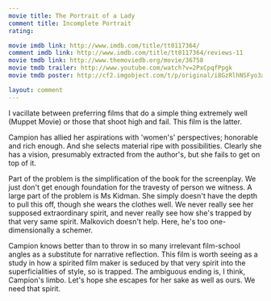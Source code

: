```yaml
---
movie title: The Portrait of a Lady
comment title: Incomplete Portrait
rating: 

movie imdb link: http://www.imdb.com/title/tt0117364/
comment imdb link: http://www.imdb.com/title/tt0117364/reviews-11
movie tmdb link: http://www.themoviedb.org/movie/36758
movie tmdb trailer: http://www.youtube.com/watch?v=2PxCpqfPpgk
movie tmdb poster: http://cf2.imgobject.com/t/p/original/i8GzRlhNSFyo3aC8XNUKAYmrZcU.jpg

layout: comment
---
```


I vacillate between preferring films that do a simple thing extremely well (Muppet Movie) or those that shoot high and fail. This film is the latter.

Campion has allied her aspirations with 'women's' perspectives; honorable and rich enough. And she selects material ripe with possibilities. Clearly she has a vision, presumably extracted from the author's, but she fails to get on top of it.

Part of the problem is the simplification of the book for the screenplay. We just don't get enough foundation for the travesty of person we witness. A large part of the problem is Ms Kidman. She simply doesn't have the depth to pull this off, though she wears the clothes well. We never really see her supposed extraordinary spirit, and never really see how she's trapped by that very same spirit. Malkovich doesn't help. Here, he's too one-dimensionally a schemer.

Campion knows better than to throw in so many irrelevant film-school angles as a substitute for narrative reflection. This film is worth seeing as a study in how a spirited film maker is seduced by that very spirit into the superficialities of style, so is trapped. The ambiguous ending is, I think, Campion's limbo. Let's hope she escapes for her sake as well as ours. We need that spirit.